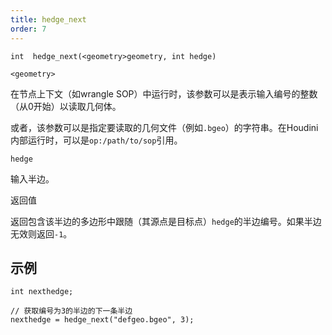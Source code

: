 ```yaml
---
title: hedge_next
order: 7
---
```

`int  hedge_next(<geometry>geometry, int hedge)`

`<geometry>`

在节点上下文（如wrangle SOP）中运行时，该参数可以是表示输入编号的整数（从0开始）以读取几何体。

或者，该参数可以是指定要读取的几何文件（例如`.bgeo`）的字符串。在Houdini内部运行时，可以是`op:/path/to/sop`引用。

`hedge`

输入半边。

返回值

返回包含该半边的多边形中跟随（其源点是目标点）`hedge`的半边编号。如果半边无效则返回`-1`。

## 示例

```vex
int nexthedge;

// 获取编号为3的半边的下一条半边
nexthedge = hedge_next("defgeo.bgeo", 3);

```
